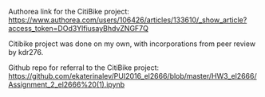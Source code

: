 Authorea link for the CitiBike project:
https://www.authorea.com/users/106426/articles/133610/_show_article?access_token=DOd3YlfiusayBhdvZNGF7Q

Citibike project was done on my own, with incorporations from peer review by kdr276.

Github repo for referral to the CitiBike project:
https://github.com/ekaterinalev/PUI2016_el2666/blob/master/HW3_el2666/Assignment_2_el2666%20(1).ipynb 
